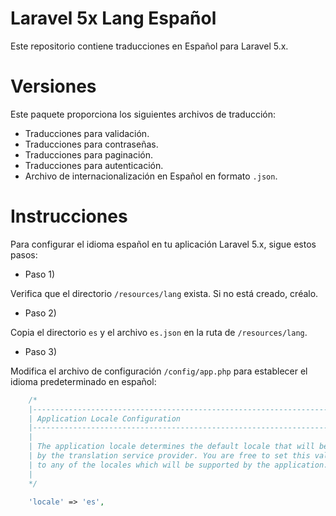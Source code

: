# Laravel 5x Lang Español

Este repositorio contiene traducciones en Español para Laravel 5.x.

# Versiones

Este paquete proporciona los siguientes archivos de traducción:

- Traducciones para validación.
- Traducciones para contraseñas.
- Traducciones para paginación.
- Traducciones para autenticación.
- Archivo de internacionalización en Español en formato `.json`.

# Instrucciones

Para configurar el idioma español en tu aplicación Laravel 5.x, sigue estos pasos:

- Paso 1) 

 Verifica que el directorio `/resources/lang` exista. Si no está creado, créalo.

- Paso 2) 

Copia el directorio ``es`` y el archivo ``es.json`` en la ruta de ``/resources/lang``.

- Paso 3)  

Modifica el archivo de configuración ``/config/app.php`` para establecer el idioma predeterminado en español:

```php 
    /*
    |--------------------------------------------------------------------------
    | Application Locale Configuration
    |--------------------------------------------------------------------------
    |
    | The application locale determines the default locale that will be used
    | by the translation service provider. You are free to set this value
    | to any of the locales which will be supported by the application.
    |
    */

    'locale' => 'es',

```
